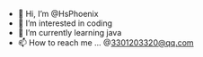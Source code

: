 - 👋 Hi, I’m @HsPhoenix
- 👀 I’m interested in coding
- 🌱 I’m currently learning java
- 📫 How to reach me ...
@3301203320@qq.com
<!---
HsPhoenix/HsPhoenix is a ✨ special ✨ repository because its `README.md` (this file) appears on your GitHub profile.
You can click the Preview link to take a look at your changes.
--->
